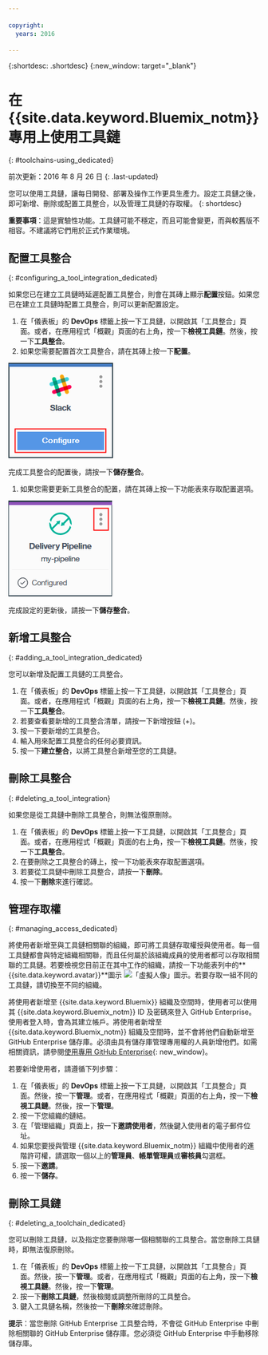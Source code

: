 ```yaml
---

copyright:
  years: 2016

---
```


{:shortdesc: .shortdesc}
{:new_window: target="_blank"}

# 在 {{site.data.keyword.Bluemix_notm}} 專用上使用工具鏈
{: #toolchains-using_dedicated}

前次更新：2016 年 8 月 26 日
{: .last-updated}

您可以使用工具鏈，讓每日開發、部署及操作工作更具生產力。設定工具鏈之後，即可新增、刪除或配置工具整合，以及管理工具鏈的存取權。
{: shortdesc}

**重要事項**：這是實驗性功能。工具鏈可能不穩定，而且可能會變更，而與較舊版不相容。不建議將它們用於正式作業環境。  

## 配置工具整合
{: #configuring_a_tool_integration_dedicated}

如果您已在建立工具鏈時延遲配置工具整合，則會在其磚上顯示**配置**按鈕。如果您已在建立工具鏈時配置工具整合，則可以更新配置設定。

1. 在「儀表板」的 **DevOps** 標籤上按一下工具鏈，以開啟其「工具整合」頁面。或者，在應用程式「概觀」頁面的右上角，按一下**檢視工具鏈**。然後，按一下**工具整合**。
1. 如果您需要配置首次工具整合，請在其磚上按一下**配置**。

  ![「配置」按鈕](images/toolchain_tile_configure.png)

 完成工具整合的配置後，請按一下**儲存整合**。
 
1. 如果您需要更新工具整合的配置，請在其磚上按一下功能表來存取配置選項。

  ![「配置」功能表](images/toolchain_tile_menu.png)
 
 完成設定的更新後，請按一下**儲存整合**。

## 新增工具整合
{: #adding_a_tool_integration_dedicated}

您可以新增及配置工具鏈的工具整合。

1. 在「儀表板」的 **DevOps** 標籤上按一下工具鏈，以開啟其「工具整合」頁面。或者，在應用程式「概觀」頁面的右上角，按一下**檢視工具鏈**。然後，按一下**工具整合**。
1. 若要查看要新增的工具整合清單，請按一下新增按鈕 (+)。
1. 按一下要新增的工具整合。
1. 輸入用來配置工具整合的任何必要資訊。 
1. 按一下**建立整合**，以將工具整合新增至您的工具鏈。

## 刪除工具整合
{: #deleting_a_tool_integration}

如果您是從工具鏈中刪除工具整合，則無法復原刪除。 

1. 在「儀表板」的 **DevOps** 標籤上按一下工具鏈，以開啟其「工具整合」頁面。或者，在應用程式「概觀」頁面的右上角，按一下**檢視工具鏈**。然後，按一下**工具整合**。
1. 在要刪除之工具整合的磚上，按一下功能表來存取配置選項。
1. 若要從工具鏈中刪除工具整合，請按一下**刪除**。
1. 按一下**刪除**來進行確認。 

## 管理存取權
{: #managing_access_dedicated}

將使用者新增至與工具鏈相關聯的組織，即可將工具鏈存取權授與使用者。每一個工具鏈都會與特定組織相關聯，而且任何屬於該組織成員的使用者都可以存取相關聯的工具鏈。若要檢視您目前正在其中工作的組織，請按一下功能表列中的**{{site.data.keyword.avatar}}**圖示 ![「虛擬人像」圖示](../icons/i-avatar-icon.svg)。若要存取一組不同的工具鏈，請切換至不同的組織。

將使用者新增至 {{site.data.keyword.Bluemix}} 組織及空間時，使用者可以使用其 {{site.data.keyword.Bluemix_notm}} ID 及密碼來登入 GitHub Enterprise。使用者登入時，會為其建立帳戶。將使用者新增至 {{site.data.keyword.Bluemix_notm}} 組織及空間時，並不會將他們自動新增至 GitHub Enterprise 儲存庫。必須由具有儲存庫管理專用權的人員新增他們。如需相關資訊，請參閱[使用專用 GitHub Enterprise](../services/ghededicated/index.html){: new_window}。

若要新增使用者，請遵循下列步驟： 

1. 在「儀表板」的 **DevOps** 標籤上按一下工具鏈，以開啟其「工具整合」頁面。然後，按一下**管理**。或者，在應用程式「概觀」頁面的右上角，按一下**檢視工具鏈**。然後，按一下**管理**。  
1. 按一下您組織的鏈結。 
1. 在「管理組織」頁面上，按一下**邀請使用者**，然後鍵入使用者的電子郵件位址。
1. 如果您要授與管理 {{site.data.keyword.Bluemix_notm}} 組織中使用者的進階許可權，請選取一個以上的**管理員**、**帳單管理員**或**審核員**勾選框。
1. 按一下**邀請**。
1. 按一下**儲存**。

## 刪除工具鏈
{: #deleting_a_toolchain_dedicated}

您可以刪除工具鏈，以及指定您要刪除哪一個相關聯的工具整合。當您刪除工具鏈時，即無法復原刪除。

1. 在「儀表板」的 **DevOps** 標籤上按一下工具鏈，以開啟其「工具整合」頁面。然後，按一下**管理**。或者，在應用程式「概觀」頁面的右上角，按一下**檢視工具鏈**。然後，按一下**管理**。
1. 按一下**刪除工具鏈**，然後檢閱或調整所刪除的工具整合。
1. 鍵入工具鏈名稱，然後按一下**刪除**來確認刪除。

 **提示**：當您刪除 GitHub Enterprise 工具整合時，不會從 GitHub Enterprise 中刪除相關聯的 GitHub Enterprise 儲存庫。您必須從 GitHub Enterprise 中手動移除儲存庫。
